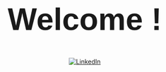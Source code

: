 <div align="center" padding: 20px; ">

<h1 align="center" style="font-family: Helvetica; font-size: 70px; font-weight: bold;"> Welcome ! </h1>






[![LinkedIn](https://img.shields.io/badge/LinkedIn-%230A66C2.svg?&style=for-the-badge&logo=linkedin&logoColor=white)](https://www.linkedin.com/in/floriano-albertini/)

</div>

